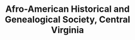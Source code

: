 ---
layout: repo
title: "Afro-American Historical and Genealogical Society, Central Virginia"
id: 16260
permalink: repos/16260/
---